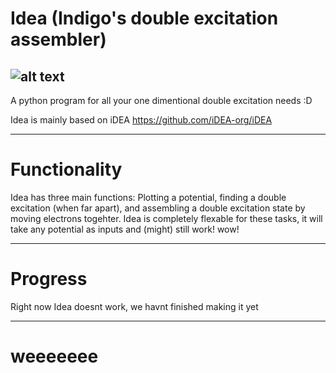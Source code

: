 # Idea (Indigo's double excitation assembler)
![alt text](http://135.181.87.229/w/images/6/65/Idea_logo.png)
----------------------------
A python program for all your one dimentional double excitation needs :D

Idea is mainly based on iDEA https://github.com/iDEA-org/iDEA

----------------------------
<h1>Functionality</h1>
Idea has three main functions: Plotting a potential, finding a double excitation (when far apart), and assembling a double excitation state by moving electrons togehter.
Idea is completely flexable for these tasks, it will take any potential as inputs and (might) still work! wow!

----------------------------
<h1>Progress</h1>
Right now Idea doesnt work, we havnt finished making it yet



----------------------------
<h1>weeeeeee</h1>
